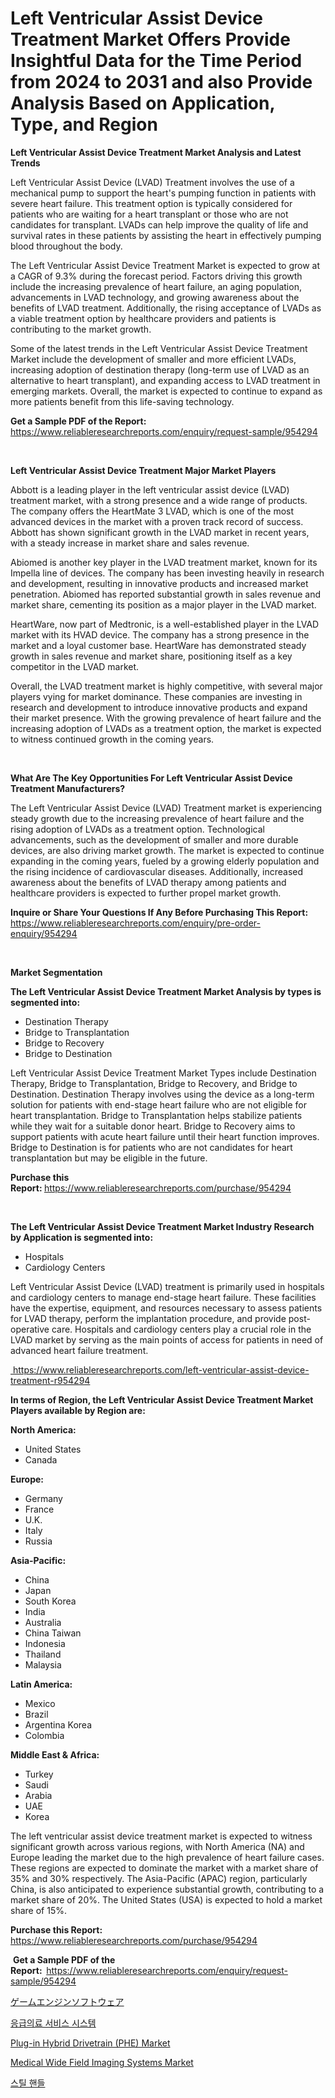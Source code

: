 <p><h1>Left Ventricular Assist Device Treatment Market Offers Provide Insightful Data for the Time Period from 2024 to 2031 and also Provide Analysis Based on Application, Type, and Region</h1></p><p><strong>Left Ventricular Assist Device Treatment Market Analysis and Latest Trends</strong></p>
<p><p>Left Ventricular Assist Device (LVAD) Treatment involves the use of a mechanical pump to support the heart's pumping function in patients with severe heart failure. This treatment option is typically considered for patients who are waiting for a heart transplant or those who are not candidates for transplant. LVADs can help improve the quality of life and survival rates in these patients by assisting the heart in effectively pumping blood throughout the body.</p><p>The Left Ventricular Assist Device Treatment Market is expected to grow at a CAGR of 9.3% during the forecast period. Factors driving this growth include the increasing prevalence of heart failure, an aging population, advancements in LVAD technology, and growing awareness about the benefits of LVAD treatment. Additionally, the rising acceptance of LVADs as a viable treatment option by healthcare providers and patients is contributing to the market growth.</p><p>Some of the latest trends in the Left Ventricular Assist Device Treatment Market include the development of smaller and more efficient LVADs, increasing adoption of destination therapy (long-term use of LVAD as an alternative to heart transplant), and expanding access to LVAD treatment in emerging markets. Overall, the market is expected to continue to expand as more patients benefit from this life-saving technology.</p></p>
<p><strong>Get a Sample PDF of the Report:&nbsp;</strong> <a href="https://www.reliableresearchreports.com/enquiry/request-sample/954294">https://www.reliableresearchreports.com/enquiry/request-sample/954294</a></p>
<p>&nbsp;</p>
<p><strong>Left Ventricular Assist Device Treatment Major Market Players</strong></p>
<p><p>Abbott is a leading player in the left ventricular assist device (LVAD) treatment market, with a strong presence and a wide range of products. The company offers the HeartMate 3 LVAD, which is one of the most advanced devices in the market with a proven track record of success. Abbott has shown significant growth in the LVAD market in recent years, with a steady increase in market share and sales revenue.</p><p>Abiomed is another key player in the LVAD treatment market, known for its Impella line of devices. The company has been investing heavily in research and development, resulting in innovative products and increased market penetration. Abiomed has reported substantial growth in sales revenue and market share, cementing its position as a major player in the LVAD market.</p><p>HeartWare, now part of Medtronic, is a well-established player in the LVAD market with its HVAD device. The company has a strong presence in the market and a loyal customer base. HeartWare has demonstrated steady growth in sales revenue and market share, positioning itself as a key competitor in the LVAD market.</p><p>Overall, the LVAD treatment market is highly competitive, with several major players vying for market dominance. These companies are investing in research and development to introduce innovative products and expand their market presence. With the growing prevalence of heart failure and the increasing adoption of LVADs as a treatment option, the market is expected to witness continued growth in the coming years.</p></p>
<p>&nbsp;</p>
<p><strong>What Are The Key Opportunities For Left Ventricular Assist Device Treatment Manufacturers?</strong></p>
<p><p>The Left Ventricular Assist Device (LVAD) Treatment market is experiencing steady growth due to the increasing prevalence of heart failure and the rising adoption of LVADs as a treatment option. Technological advancements, such as the development of smaller and more durable devices, are also driving market growth. The market is expected to continue expanding in the coming years, fueled by a growing elderly population and the rising incidence of cardiovascular diseases. Additionally, increased awareness about the benefits of LVAD therapy among patients and healthcare providers is expected to further propel market growth.</p></p>
<p><strong>Inquire or Share Your Questions If Any Before Purchasing This Report:</strong> <a href="https://www.reliableresearchreports.com/enquiry/pre-order-enquiry/954294">https://www.reliableresearchreports.com/enquiry/pre-order-enquiry/954294</a></p>
<p>&nbsp;</p>
<p><strong>Market Segmentation</strong></p>
<p><strong>The Left Ventricular Assist Device Treatment Market Analysis by types is segmented into:</strong></p>
<p><ul><li>Destination Therapy</li><li>Bridge to Transplantation</li><li>Bridge to Recovery</li><li>Bridge to Destination</li></ul></p>
<p><p>Left Ventricular Assist Device Treatment Market Types include Destination Therapy, Bridge to Transplantation, Bridge to Recovery, and Bridge to Destination. Destination Therapy involves using the device as a long-term solution for patients with end-stage heart failure who are not eligible for heart transplantation. Bridge to Transplantation helps stabilize patients while they wait for a suitable donor heart. Bridge to Recovery aims to support patients with acute heart failure until their heart function improves. Bridge to Destination is for patients who are not candidates for heart transplantation but may be eligible in the future.</p></p>
<p><strong>Purchase this Report:&nbsp;</strong><a href="https://www.reliableresearchreports.com/purchase/954294">https://www.reliableresearchreports.com/purchase/954294</a></p>
<p>&nbsp;</p>
<p><strong>The Left Ventricular Assist Device Treatment Market Industry Research by Application is segmented into:</strong></p>
<p><ul><li>Hospitals</li><li>Cardiology Centers</li></ul></p>
<p><p>Left Ventricular Assist Device (LVAD) treatment is primarily used in hospitals and cardiology centers to manage end-stage heart failure. These facilities have the expertise, equipment, and resources necessary to assess patients for LVAD therapy, perform the implantation procedure, and provide post-operative care. Hospitals and cardiology centers play a crucial role in the LVAD market by serving as the main points of access for patients in need of advanced heart failure treatment.</p></p>
<p><a href="https://www.reliableresearchreports.com/left-ventricular-assist-device-treatment-r954294">&nbsp;https://www.reliableresearchreports.com/left-ventricular-assist-device-treatment-r954294</a></p>
<p><strong>In terms of Region, the Left Ventricular Assist Device Treatment Market Players available by Region are:</strong></p>
<p>
    <p> <strong> North America: </strong>
        <ul>
            <li>United States</li>
            <li>Canada</li>
        </ul>
        </p> 
    <p> <strong> Europe: </strong>
        <ul>
            <li>Germany</li>
            <li>France</li>
            <li>U.K.</li>
            <li>Italy</li>
            <li>Russia</li>
        </ul>
        </p> 
    <p> <strong> Asia-Pacific: </strong>
        <ul>
            <li>China</li>
            <li>Japan</li>
            <li>South Korea</li>
            <li>India</li>
            <li>Australia</li>
            <li>China Taiwan</li>
            <li>Indonesia</li>
            <li>Thailand</li>
            <li>Malaysia</li>
        </ul>
        </p> 
    <p> <strong> Latin America: </strong>
        <ul>
            <li>Mexico</li>
            <li>Brazil</li>
            <li>Argentina Korea</li>
            <li>Colombia</li>
        </ul>
        </p> 
    <p> <strong> Middle East & Africa: </strong>
        <ul>
            <li>Turkey</li>
            <li>Saudi</li>
            <li>Arabia</li>
            <li>UAE</li>
            <li>Korea</li>
        </ul>
    </p>
    </p>
<p><p>The left ventricular assist device treatment market is expected to witness significant growth across various regions, with North America (NA) and Europe leading the market due to the high prevalence of heart failure cases. These regions are expected to dominate the market with a market share of 35% and 30% respectively. The Asia-Pacific (APAC) region, particularly China, is also anticipated to experience substantial growth, contributing to a market share of 20%. The United States (USA) is expected to hold a market share of 15%.</p></p>
<p><strong>Purchase this Report: </strong><a href="https://www.reliableresearchreports.com/purchase/954294">https://www.reliableresearchreports.com/purchase/954294</a></p>
<p>&nbsp;<strong>Get a Sample PDF of the Report:&nbsp;&nbsp;</strong><a href="https://www.reliableresearchreports.com/enquiry/request-sample/954294">https://www.reliableresearchreports.com/enquiry/request-sample/954294</a></p>
<p><strong></strong></p>
<p><p><a href="https://medium.com/@teridactyl90/%E3%82%B2%E3%83%BC%E3%83%A0%E3%82%A8%E3%83%B3%E3%82%B8%E3%83%B3%E3%82%BD%E3%83%95%E3%83%88%E3%82%A6%E3%82%A7%E3%82%A2%E5%B8%82%E5%A0%B4%E3%81%AE%E3%83%88%E3%83%AC%E3%83%B3%E3%83%89%E3%81%A8%E5%B8%82%E5%A0%B4%E5%88%86%E6%9E%90%E3%81%AF-2024%E5%B9%B4%E3%81%8B%E3%82%892031%E5%B9%B4%E3%81%BE%E3%81%A7%E3%81%AE%E6%9C%9F%E9%96%93%E3%81%AB%E4%BA%88%E6%B8%AC%E3%81%95%E3%82%8C%E3%81%A6%E3%81%84%E3%81%BE%E3%81%99-e11c1a65bcd8">ゲームエンジンソフトウェア</a></p><p><a href="https://medium.com/@jerrodhilll68/%EC%9D%91%EA%B8%89%EC%9D%98%EB%A3%8C%EC%84%9C%EB%B9%84%EC%8A%A4-%EC%8B%9C%EC%9E%A5-%EC%8B%9C%EC%9E%A5-cagr-%EC%8B%9C%EC%9E%A5-%EB%8F%99%ED%96%A5-%EB%B0%8F-%EC%84%B1%EC%9E%A5-%EC%A0%84%EB%9E%B5%EC%97%90-%EB%8C%80%ED%95%9C-%ED%86%B5%EC%B0%B0%EB%A0%A5-6e78b6f980d6">응급의료 서비스 시스템</a></p><p><a href="https://www.linkedin.com/pulse/plug-in-hybrid-drivetrain-phe-market-key-successful-business-fjoef">Plug-in Hybrid Drivetrain (PHE) Market</a></p><p><a href="https://github.com/seekum/Market-Research-Report-List-2/blob/main/medical-wide-field-imaging-systems-market.md">Medical Wide Field Imaging Systems Market</a></p><p><a href="https://github.com/durgin521/Market-Research-Report-List-1/blob/main/848676554526.md">스틸 핸들</a></p></p>